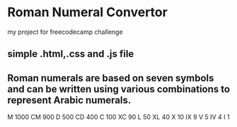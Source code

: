 # Roman Numeral Convertor

my project for freecodecamp challenge

## simple .html,.css and .js file

## Roman numerals are based on seven symbols and can be written using various combinations to    represent Arabic numerals.

 M 1000
 CM 900
 D 500
 CD 400
 C 100
 XC 90
 L 50
 XL 40
X 10
IX 9
V 5
IV 4
I 1

